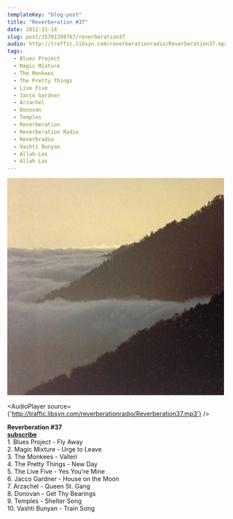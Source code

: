 ```yaml
---
templateKey: "blog-post"
title: "Reverberation #37"
date: 2012-11-14
slug: post/35701398767/reverberation37
audio: http://traffic.libsyn.com/reverberationradio/Reverberation37.mp3
tags:
  - Blues Project
  - Magic Mixture
  - The Monkees
  - The Pretty Things
  - Live Five
  - Jacco Gardner
  - Arzachel
  - Donovan
  - Temples
  - Reverberation
  - Reverberation Radio
  - Reverbradio
  - Vashti Bunyan
  - Allah-Las
  - Allah Las
---
```


![Reverberation #37](../images/24a335808d004cdc05b1785d2ec3dca7512a173131f3170705b60aec9f3fef74.jpg)

<AudioPlayer source={'http://traffic.libsyn.com/reverberationradio/Reverberation37.mp3'} />

<p><strong>Reverberation #37<br /></strong><strong><strong><a href="https://itunes.apple.com/us/podcast/reverberation-radio/id520739212?ign-mpt=uo%3D4" title="subscribe" target="_blank">subscribe</a></strong></strong><br />1. Blues Project - Fly Away<br />2. Magic Mixture - Urge to Leave<br />3. The Monkees - Valleri<br />4. The Pretty Things - New Day<br />5. The Live Five - Yes You're Mine<br />6. Jacco Gardner - House on the Moon<br />7. Arzachel - Queen St. Gang<br />8. Donovan - Get Thy Bearings<br />9. Temples - Shelter Song<br />10. Vashti Bunyan - Train Song</p>

